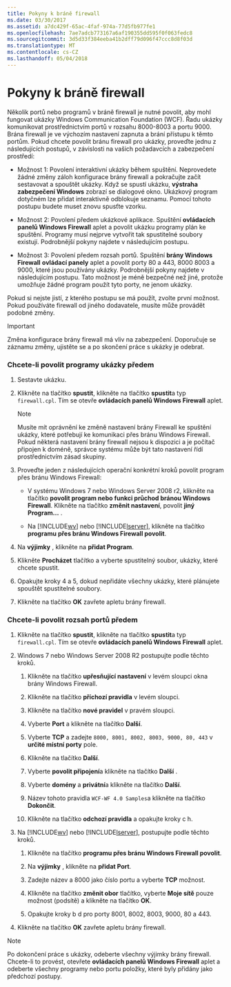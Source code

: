 ```yaml
---
title: Pokyny k bráně firewall
ms.date: 03/30/2017
ms.assetid: a7dc429f-65ac-4faf-974a-77d5fb977fe1
ms.openlocfilehash: 7ae7adcb773167a6af190355dd595f0f063fedc8
ms.sourcegitcommit: 3d5d33f384eeba41b2dff79d096f47ccc8d8f03d
ms.translationtype: MT
ms.contentlocale: cs-CZ
ms.lasthandoff: 05/04/2018
---
```

# <a name="firewall-instructions"></a>Pokyny k bráně firewall
Několik portů nebo programů v bráně firewall je nutné povolit, aby mohl fungovat ukázky Windows Communication Foundation (WCF). Řadu ukázky komunikovat prostřednictvím portů v rozsahu 8000-8003 a portu 9000. Brána firewall je ve výchozím nastavení zapnuta a brání přístupu k těmto portům. Pokud chcete povolit bránu firewall pro ukázky, proveďte jednu z následujících postupů, v závislosti na vašich požadavcích a zabezpečení prostředí:  
  
-   Možnost 1: Povolení interaktivní ukázky během spuštění. Neprovedete žádné změny záloh konfigurace brány firewall a pokračujte začít sestavovat a spouštět ukázky. Když se spustí ukázku, **výstraha zabezpečení Windows** zobrazí se dialogové okno. Ukázkový program dotyčném lze přidat interaktivně odblokuje seznamu. Pomocí tohoto postupu budete muset znovu spusťte vzorku.  
  
-   Možnost 2: Povolení předem ukázkové aplikace. Spuštění **ovládacích panelů Windows Firewall** aplet a povolit ukázku programy plán ke spuštění. Programy musí nejprve vytvořit tak spustitelné soubory existují. Podrobnější pokyny najdete v následujícím postupu.  
  
-   Možnost 3: Povolení předem rozsah portů. Spuštění **brány Windows Firewall** **ovládací panely** aplet a povolit porty 80 a 443, 8000 8003 a 9000, které jsou používány ukázky. Podrobnější pokyny najdete v následujícím postupu. Tato možnost je méně bezpečné než jiné, protože umožňuje žádné program použít tyto porty, ne jenom ukázky.  
  
 Pokud si nejste jistí, z kterého postupu se má použít, zvolte první možnost. Pokud používáte firewall od jiného dodavatele, musíte může provádět podobné změny.  
  
> [!IMPORTANT]
>  Změna konfigurace brány firewall má vliv na zabezpečení. Doporučuje se záznamu změny, ujistěte se a po skončení práce s ukázky je odebrat.  
  
### <a name="to-enable-samples-programs-in-advance"></a>Chcete-li povolit programy ukázky předem  
  
1.  Sestavte ukázku.  
  
2.  Klikněte na tlačítko **spustit**, klikněte na tlačítko **spustit**a typ `firewall.cpl`. Tím se otevře **ovládacích panelů Windows Firewall** aplet.  
  
    > [!NOTE]
    >  Musíte mít oprávnění ke změně nastavení brány Firewall ke spuštění ukázky, které potřebují ke komunikaci přes bránu Windows Firewall. Pokud některá nastavení brány firewall nejsou k dispozici a je počítač připojen k doméně, správce systému může být tato nastavení řídí prostřednictvím zásad skupiny.  
  
3.  Proveďte jeden z následujících operační konkrétní kroků povolit program přes bránu Windows Firewall:  
  
    -   V systému Windows 7 nebo Windows Server 2008 r2, klikněte na tlačítko **povolit program nebo funkci průchod bránou Windows Firewall**. Klikněte na tlačítko **změnit nastavení**, povolit **jiný Program...** .  
  
    -   Na [!INCLUDE[wv](../../../../includes/wv-md.md)] nebo [!INCLUDE[lserver](../../../../includes/lserver-md.md)], klikněte na tlačítko **programu přes bránu Windows Firewall povolit**.  
  
4.  Na **výjimky** , klikněte na **přidat Program**.  
  
5.  Klikněte **Procházet** tlačítko a vyberte spustitelný soubor, ukázky, které chcete spustit.  
  
6.  Opakujte kroky 4 a 5, dokud nepřidáte všechny ukázky, které plánujete spouštět spustitelné soubory.  
  
7.  Klikněte na tlačítko **OK** zavřete apletu brány firewall.  
  
### <a name="to-enable-a-port-range-in-advance"></a>Chcete-li povolit rozsah portů předem  
  
1.  Klikněte na tlačítko **spustit**, klikněte na tlačítko **spustit**a typ `firewall.cpl`. Tím se otevře **ovládacích panelů Windows Firewall** aplet.  
  
2.  Windows 7 nebo Windows Server 2008 R2 postupujte podle těchto kroků.  
  
    1.  Klikněte na tlačítko **upřesňující nastavení** v levém sloupci okna brány Windows Firewall.  
  
    2.  Klikněte na tlačítko **příchozí pravidla** v levém sloupci.  
  
    3.  Klikněte na tlačítko **nové pravidel** v pravém sloupci.  
  
    4.  Vyberte **Port** a klikněte na tlačítko **Další**.  
  
    5.  Vyberte **TCP** a zadejte `8000, 8001, 8002, 8003, 9000, 80, 443` v **určité místní porty** pole.  
  
    6.  Klikněte na tlačítko **Další**.  
  
    7.  Vyberte **povolit připojení**a klikněte na tlačítko **Další** .  
  
    8.  Vyberte **domény** a **privátní**a klikněte na tlačítko **Další**.  
  
    9. Název tohoto pravidla `WCF-WF 4.0 Samples`a klikněte na tlačítko **Dokončit**.  
  
    10. Klikněte na tlačítko **odchozí pravidla** a opakujte kroky c h.  
  
3.  Na [!INCLUDE[wv](../../../../includes/wv-md.md)] nebo [!INCLUDE[lserver](../../../../includes/lserver-md.md)], postupujte podle těchto kroků.  
  
    1.  Klikněte na tlačítko **programu přes bránu Windows Firewall povolit**.  
  
    2.  Na **výjimky** , klikněte na **přidat Port**.  
  
    3.  Zadejte název a 8000 jako číslo portu a vyberte **TCP** možnost.  
  
    4.  Klikněte na tlačítko **změnit obor** tlačítko, vyberte **Moje sítě** pouze možnost (podsítě) a klikněte na tlačítko **OK**.  
  
    5.  Opakujte kroky b d pro porty 8001, 8002, 8003, 9000, 80 a 443.  
  
4.  Klikněte na tlačítko **OK** zavřete apletu brány firewall.  
  
> [!NOTE]
>  Po dokončení práce s ukázky, odeberte všechny výjimky brány firewall. Chcete-li to provést, otevřete **ovládacích panelů Windows Firewall** aplet a odeberte všechny programy nebo portu položky, které byly přidány jako předchozí postupy.

